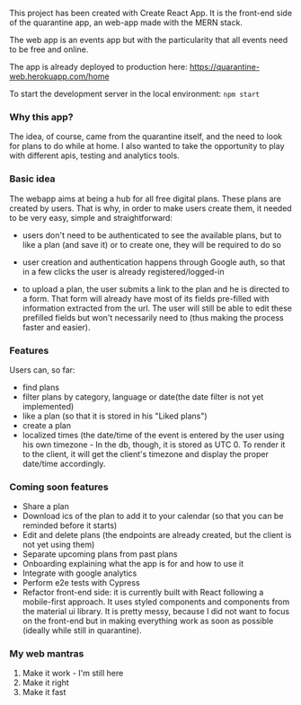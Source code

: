 This project has been created with Create React App. It is the front-end side of the quarantine app, an web-app made with the MERN stack.

The web app is an events app but with the particularity that all events need to be free and online. 


The app is already deployed to production here: https://quarantine-web.herokuapp.com/home

To start the development server in the local environment: ```npm start```


### Why this app? ###

The idea, of course, came from the quarantine itself, and the need to look for plans to do while at home. I also wanted to take the opportunity to play with different apis, testing and analytics tools.


### Basic idea ###

The webapp aims at being a hub for all free digital plans. These plans are created by users. That is why, in order to make users create them, it needed to be very easy, simple and straightforward: 

- users don't need to be authenticated to see the available plans, but to like a plan (and save it) or to create one, they will be required to do so

- user creation and authentication happens through Google auth, so that in a few clicks the user is already registered/logged-in

- to upload a plan, the user submits a link to the plan and he is directed to a form. That form will already have most of its fields pre-filled with information extracted from the url. The user will still be able to edit these prefilled fields but won't necessarily need to (thus making the process faster and easier).

### Features ###

Users can, so far:
- find plans
- filter plans by category, language or date(the date filter is not yet implemented)
- like a plan (so that it is stored in his "Liked plans")
- create a plan
- localized times (the date/time of the event is entered by the user using his own timezone - In the db, though, it is stored as UTC 0. To render it to the client, it will get the client's timezone and display the proper date/time accordingly.

### Coming soon features ###
- Share a plan
- Download ics of the plan to add it to your calendar (so that you can be reminded before it starts)
- Edit and delete plans (the endpoints are already created, but the client is not yet using them)
- Separate upcoming plans from past plans
- Onboarding explaining what the app is for and how to use it
- Integrate with google analytics
- Perform e2e tests with Cypress
- Refactor front-end side: it is currently built with React following a mobile-first approach. It uses styled components
 and components from the material ui library. It is pretty messy, because I did not want to focus on the front-end but in making everything work as soon as possible (ideally while still in quarantine).
 
 ### My web mantras ###
 1) Make it work - I'm still here
 2) Make it right
 3) Make it fast

